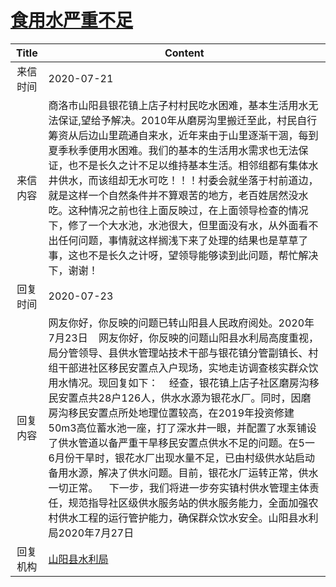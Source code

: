# <a href="http://www.shangluo.gov.cn/zmhd/ldxxxx.jsp?urltype=leadermail.LeaderMailContentUrl&wbtreeid=1112&leadermailid=6220">食用水严重不足</a>
|Title|Content|
|:---:|---|
|来信时间|2020-07-21|
|来信内容|商洛市山阳县银花镇上店子村村民吃水困难，基本生活用水无法保证,望给予解决。2010年从磨房沟里搬迁至此，村民自行筹资从后边山里疏通自来水，近年来由于山里逐渐干涸，每到夏季秋季便用水困难。我们的基本的生活用水需求也无法保证，也不是长久之计不足以维持基本生活。相邻组都有集体水井供水，而该组却无水可吃！！！村委会就坐落于村前道边，就是这样一个自然条件并不算艰苦的地方，老百姓居然没水吃。这种情况之前也往上面反映过，在上面领导检查的情况下，修了一个大水池，水池很大，但里面没有水，从外面看不出任何问题，事情就这样搁浅下来了处理的结果也是草草了事，这也不是长久之计呀，望领导能够读到此问题，帮忙解决下，谢谢！|
|回复时间|2020-07-23|
|回复内容|网友你好，你反映的问题已转山阳县人民政府阅处。2020年7月23日    网友你好，你反映的问题山阳县水利局高度重视，局分管领导、县供水管理站技术干部与银花镇分管副镇长、村组干部进社区移民安置点入户现场，实地走访调查核实群众饮用水情况。现回复如下：    经查，银花镇上店子社区磨房沟移民安置点共28户126人，供水水源为银花水厂。同时，因磨房沟移民安置点所处地理位置较高，在2019年投资修建50m3高位蓄水池一座，打了深水井一眼，并配置了水泵铺设了供水管道以备严重干旱移民安置点供水不足的问题。在5一6月份干旱时，银花水厂出现水量不足，已由村级供水站启动备用水源，解决了供水问题。目前，银花水厂运转正常，供水一切正常。    下一步，我们将进一步夯实镇村供水管理主体责任，规范指导社区级供水服务站的供水服务能力，全面加强农村供水工程的运行管护能力，确保群众饮水安全。山阳县水利局2020年7月27日|
|回复机构|<a href="../../categories/agencies/山阳县水利局.md">山阳县水利局</a>|
